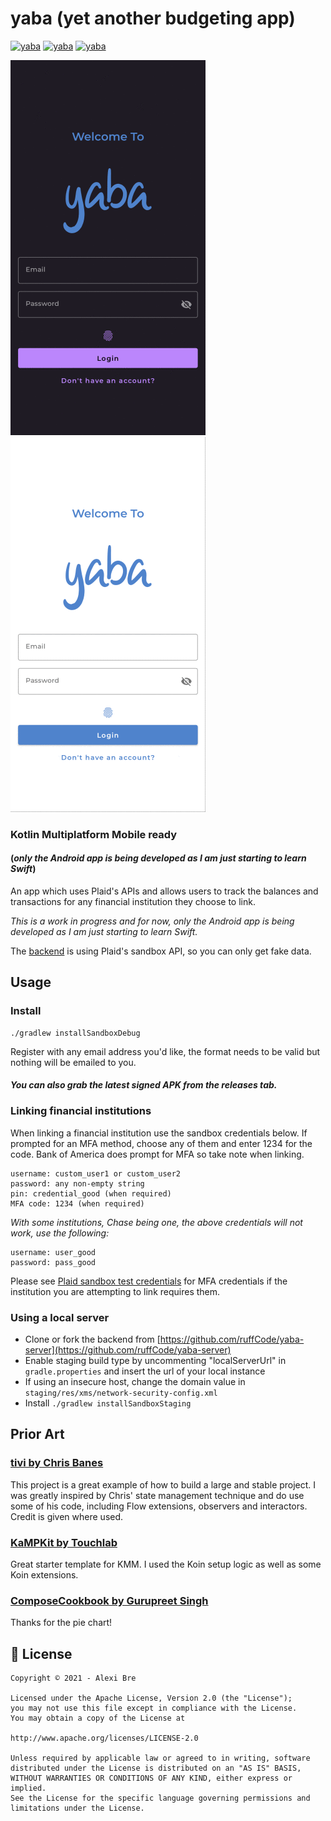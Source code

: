 # yaba (yet another budgeting app)
[![yaba](https://img.shields.io/badge/MAD-Score-green)](https://madscorecard.withgoogle.com/scorecards/4171954699/)
[![yaba](https://img.shields.io/badge/KMM-Project-blue)](https://kotlinlang.org/lp/mobile)
[![yaba](https://img.shields.io/badge/Jetpack-Compose-blue)](https://developer.android.com/jetpack/compose)

![yaba logo](./assets/dark.gif) ![yaba logo](./assets/light.gif)
### Kotlin Multiplatform Mobile ready 
#### (*only the Android app is being developed as I am just starting to learn Swift*)

An app which uses Plaid's APIs and allows users to track the balances and transactions for any financial institution they choose to link.

*This is a work in progress and for now, only the Android app is being developed as I am just starting to learn Swift.*

The [backend](https://github.com/ruffCode/yaba-server) is using Plaid's sandbox API, so you can only
get fake data.

## Usage

### Install

````shell script
./gradlew installSandboxDebug
````

Register with any email address you'd like, the format needs to be valid but nothing will be emailed
to you.

#### *You can also grab the latest signed APK from the releases tab.*

### Linking financial institutions

When linking a financial institution use the sandbox credentials below. If prompted for an MFA
method, choose any of them and enter 1234 for the code. Bank of America does prompt for MFA so take
note when linking.

```
username: custom_user1 or custom_user2
password: any non-empty string
pin: credential_good (when required)
MFA code: 1234 (when required)
```

*With some institutions, Chase being one, the above credentials will not work, use the following:*

```
username: user_good
password: pass_good
```

Please see [Plaid sandbox test credentials](https://plaid.com/docs/sandbox/test-credentials/) for
MFA credentials if the institution you are attempting to link requires them.

### Using a local server

* Clone or fork the backend
  from [https://github.com/ruffCode/yaba-server](https://github.com/ruffCode/yaba-server)
* Enable staging build type by uncommenting "localServerUrl" in `gradle.properties` and insert the
  url of your local instance
* If using an insecure host, change the domain value
  in `staging/res/xms/network-security-config.xml`
* Install ```./gradlew installSandboxStaging ```

## Prior Art

### [tivi by Chris Banes](https://github.com/chisbanes/tivi)

This project is a great example of how to build a large and stable project. I was greatly inspired
by Chris' state management technique and do use some of his code, including Flow extensions,
observers and interactors. Credit is given where used.

### [KaMPKit by Touchlab](https://github.com/touchlab/KaMPKit)

Great starter template for KMM. I used the Koin setup logic as well as some Koin extensions.

### [ComposeCookbook by Gurupreet Singh](https://github.com/Gurupreet/ComposeCookBook)

Thanks for the pie chart!

## 📝 License

```
Copyright © 2021 - Alexi Bre

Licensed under the Apache License, Version 2.0 (the "License");
you may not use this file except in compliance with the License.
You may obtain a copy of the License at

http://www.apache.org/licenses/LICENSE-2.0

Unless required by applicable law or agreed to in writing, software
distributed under the License is distributed on an "AS IS" BASIS,
WITHOUT WARRANTIES OR CONDITIONS OF ANY KIND, either express or implied.
See the License for the specific language governing permissions and
limitations under the License.
```

